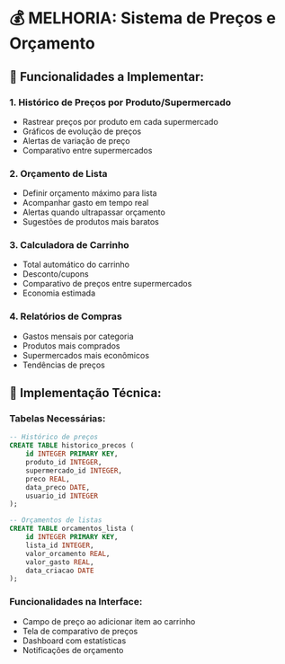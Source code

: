 # 💰 MELHORIA: Sistema de Preços e Orçamento

## 🎯 Funcionalidades a Implementar:

### 1. **Histórico de Preços por Produto/Supermercado**
- Rastrear preços por produto em cada supermercado
- Gráficos de evolução de preços
- Alertas de variação de preço
- Comparativo entre supermercados

### 2. **Orçamento de Lista**
- Definir orçamento máximo para lista
- Acompanhar gasto em tempo real
- Alertas quando ultrapassar orçamento
- Sugestões de produtos mais baratos

### 3. **Calculadora de Carrinho**
- Total automático do carrinho
- Desconto/cupons
- Comparativo de preços entre supermercados
- Economia estimada

### 4. **Relatórios de Compras**
- Gastos mensais por categoria
- Produtos mais comprados
- Supermercados mais econômicos
- Tendências de preços

## 🔧 Implementação Técnica:

### Tabelas Necessárias:
```sql
-- Histórico de preços
CREATE TABLE historico_precos (
    id INTEGER PRIMARY KEY,
    produto_id INTEGER,
    supermercado_id INTEGER,
    preco REAL,
    data_preco DATE,
    usuario_id INTEGER
);

-- Orçamentos de listas
CREATE TABLE orcamentos_lista (
    id INTEGER PRIMARY KEY,
    lista_id INTEGER,
    valor_orcamento REAL,
    valor_gasto REAL,
    data_criacao DATE
);
```

### Funcionalidades na Interface:
- Campo de preço ao adicionar item ao carrinho
- Tela de comparativo de preços
- Dashboard com estatísticas
- Notificações de orçamento
